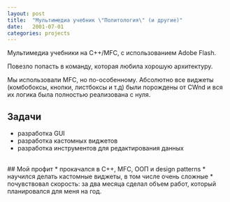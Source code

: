 ```yaml
---
layout: post
title:  "Мультимедиа учебник \"Политология\" (и другие)"
date:   2001-07-01
categories: projects
---
```

Мультимедиа учебники на C++/MFC, с использованием Adobe Flash.

Повезло попасть в команду, которая любила хорошую архитектуру.

Мы использовали MFC, но по-особенному.
Абсолютно все виджеты (комбобоксы, кнопки, листбоксы и т.д) были порождены от CWnd и вся их логика была полностью реализована с нуля.

## Задачи
* разработка GUI
* разработка кастомных виджетов
* разработка инструментов для редактирования данных

<br/>
## Мой профит
* прокачался в C++, MFC, ООП и design patterns
* научился делать кастомные виджеты, в том числе очень сложные
* почувствовал скорость: за два месяца сделал объем работ, который планировался для меня на год.
